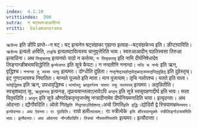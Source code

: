 ```yaml
---
index:  4.1.10
vrittiindex:  306
sutra:  न षट्स्वरुआआदिभ्यः
vritti:  balamanorama 
---
```


`ऋन्नेभ्यः` इति ङीपि प्राप्ते--न षट्। षट् इत्यनेन षट्संज्ञका गृह्यन्त इत्याह--षट्संज्ञकेभ्य इति। ङीप्टापाविति। `ऋन्नेभ्यः` इत्यतो `ङी`विति, `टावृचि` इत्यतष्टावित्यस्य चानुवृत्तेरिति भावः। स्वरुआआदीन् पठतिस्वसा तिरुआ इत्यादिना। अथ `तिसृचतसृ` इत्यनयोः पाठो न कर्तव्यः, `न तिसृचतसृ` इति नामि दीर्घनिषेधादेव लिङ्गान्ङीबभावसिद्धेरिति `कृन्मेजन्तः` इति सूत्रे कैयटः। न नन्दतीनि ननान्दा। `नञि च नन्देः` इति ऋन्, वृद्धिश्च। `ननान्दा तु स्वसा पत्युः` इत्यमरः। दोग्धीति दुहिता। `नप्तृनेष्टृत्वहोतृपोतृभ्रातृजामातृपितृदुहितृ` इति दुहेस्तृच्। इट् गुणाऽभावश्च निपातितः। मान्यते पूज्यते इति माता। मान पूजायाम्। तृचि नलोपश्च। यतते इति याता। `यतेर्वृद्धिश्च` इति ऋन्, उपधावृद्धिश्च। `भार्यास्तु भ्रातृवर्गस्य यातरः स्युः परस्परम्` इत्यमरः। अतृन्नितीति। स्वसृशब्दात् सुः, `ऋदुशनस्` इत्यनङ्, तृप्रत्ययान्तत्वाऽभावेऽपि `अप्तृन्` इति सूत्रे स्वसृग्रहणाद्दीर्घ इति भावः। माता पितृवदिति। `अप्तृन्` इति सूत्रे औणादिकतृन्तृजन्तेषु नप्त्रादीनामेव दीर्घनियमनादिति भावा। इत्यृदन्ताः। अथ ओदन्ताः। द्यौर्गोवदिति। ओतो णित्` इति णिद्वत्त्वाऽतिदेशात्। `अचो ञ्णिति` इति वृद्धिः। `द्योदिवौ द्वे स्त्रियामभ्र`मित्यमरः। इत्योदन्ताः। अथ ऐदन्ताः। राः पुंवदिति। `रायो हली`त्यात्वम्। `राः स्त्रीत्येके` इति क्षीरस्वाम्युक्तेः स्त्रीलिङ्गोऽप्ययमिति भावः। इत्यैदन्ताः। अथ ओदन्ताः नौर्ग्लौवदिति। स्त्रियां नौस्तरणिस्तरिः` इत्यमरः। इत्यौदन्ताः।

